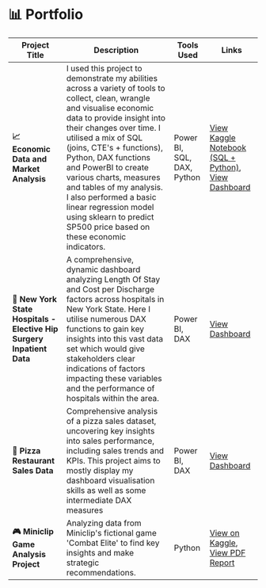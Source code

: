 # 📊 Portfolio

| Project Title                                                        | Description                                                                                                                             | Tools Used                       | Links                                                                                          |
|----------------------------------------------------------------------|-----------------------------------------------------------------------------------------------------------------------------------------|----------------------------------|-------------------------------------------------------------------------------------------------|
| **📈 Economic Data and Market Analysis** | I used this project to demonstrate my abilities across a variety of tools to collect, clean, wrangle and visualise economic data to provide insight into their changes over time. I utilised a mix of SQL (joins, CTE's + functions), Python, DAX functions and PowerBI to create various charts, measures and tables of my analysis. I also performed a basic linear regression model using sklearn to predict SP500 price based on these economic indicators.  | Power BI, SQL, DAX, Python | [View Kaggle Notebook (SQL + Python)](https://www.kaggle.com/code/doghousesam/economic-data-project), [View Dashboard](https://app.powerbi.com/view?r=eyJrIjoiNTljODQ2NmUtNWQ4Yi00NzQwLThmMTctODUxNmRhNTlmOGVkIiwidCI6ImRkZDQ2NTk0LTZlZGQtNGUzOS05YjMzLTdiNGVlNDlkNGUwZSJ9) |
| **🏥 New York State Hospitals - Elective Hip Surgery Inpatient Data** | A comprehensive, dynamic dashboard analyzing Length Of Stay and Cost per Discharge factors across hospitals in New York State. Here I utilise numerous DAX functions to gain key insights into this vast data set which would give stakeholders clear indications of factors impacting these variables and the performance of hospitals within the area.                    | Power BI, DAX                    | [View Dashboard](https://app.powerbi.com/view?r=eyJrIjoiOTU5MjI4ZWMtN2I0Ni00ZDYzLTkxMGMtZGFlNDQxNmJkMGZhIiwidCI6ImRkZDQ2NTk0LTZlZGQtNGUzOS05YjMzLTdiNGVlNDlkNGUwZSJ9) |
| **🍕 Pizza Restaurant Sales Data**                                   | Comprehensive analysis of a pizza sales dataset, uncovering key insights into sales performance, including sales trends and KPIs. This project aims to mostly display my dashboard visualisation skills as well as some intermediate DAX measures      | Power BI, DAX                    | [View Dashboard](https://app.powerbi.com/view?r=eyJrIjoiOTZiMjA4ZTctZmRlZS00NGM5LWI3MGUtZGI2ZTU1OWU4MjU3IiwidCI6ImE5ZTE4OGE2LWMzZjgtNGVhZS1iN2I5LTU0Nzg3ZDg5ZjkzNyJ9) |
| **🎮 Miniclip Game Analysis Project**                                | Analyzing data from Miniclip's fictional game 'Combat Elite' to find key insights and make strategic recommendations.| Python                           | [View on Kaggle](https://www.kaggle.com/code/doghousesam/miniclip-project), [View PDF Report](https://4b3f5079-e123-40d9-a970-5604c303a2e6.filesusr.com/ugd/52d282_3e8eecb1141543eab5bebba0d0b9c76b.pdf) |
